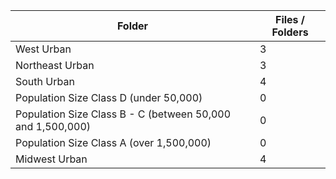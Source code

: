 | Folder                                                     |   Files / Folders |
|------------------------------------------------------------|-------------------|
| West Urban                                                 |                 3 |
| Northeast Urban                                            |                 3 |
| South Urban                                                |                 4 |
| Population Size Class D (under 50,000)                     |                 0 |
| Population Size Class B - C (between 50,000 and 1,500,000) |                 0 |
| Population Size Class A (over 1,500,000)                   |                 0 |
| Midwest Urban                                              |                 4 |